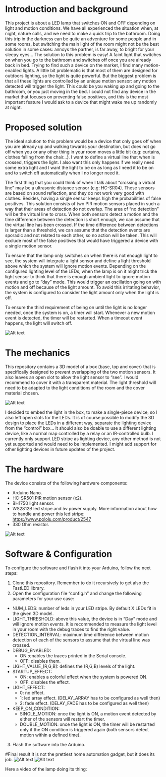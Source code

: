 # Introduction and background
This project is about a LED lamp that switches ON and OFF depending on light and motion conditions.
We have all experienced the situation when, at night, nature calls, and we need to make a quick trip to the bathroom. Doing this trip in the darkness can be quite an adventure for some people and in some rooms, but switching the main light of the room might not be the best solution in some cases: annoys the partner, is far away, to bright for your sleepy eyes...
The solution to this problem is easy! A faint light that switches on when you go to the bathroom and switches off once you are already back in bed.
Trying to find such a device on the market, I find many motion-enabled lights. A little bit problematic is that most of them are designed for outdoors lighting, so the light is quite powerful. But the biggest problem is that all these lights are controlled by an unique motion sensor: any motion detected will trigger the light. This could be you waking up and going to the bathroom, or you just moving in the bed.
I could not find any device in the market that focuses on preventing false positives, and this is the most important feature I would ask to a device that might wake me up randomly at night.

# Proposed solution
The ideal solution to this problem would be a device that only goes off when you are already up and walking towards your destination, but does not go off when you or any other thing in your room moves a little bit (e.g: curtains, clothes falling from the chair…).
I want to define a virtual line that  when is crossed, triggers the light. I also want this only happens if we really need some extra light and I want the light to be on as long as I need it to be on and to switch off automatically when I no longer need it.

The first thing that you could think of when I talk about “crossing a virtual line” may be a ultrasonic distance sensor (e.g: HC-SR04). These sensors are based on sound reflection, and they do not work very good with clothes. Besides, having a single sensor keeps high the probabilities of false positives.
This solution consists of two PIR motion sensors placed in such a way that their areas of detection do not overlap. The area of “no detection” will be the virtual line to cross. When both sensors detect a motion and the time difference between the detection is short enough, we can assume that the virtual line has been crossed. If the time difference between detections is larger than a threshold, we can assume that the detection events are sporadic and not related to each other, so no action will be taken. This will exclude most of the false positives that would have triggered a device with a single motion sensor.

To ensure that the lamp only switches on when there is not enough light to see, the system will integrate a light sensor and define a light threshold above which the system will ignore motion events.
Depending on the configured lighting level of the LEDs, when the lamp is on it might trick the light sensor to think that there is enough ambient light to ignore motion events and go to “day” mode. This would trigger an oscillation going on with motion and off because of the light amount. To avoid this irritating behavior, the system is configured to consider the light amount only when the light is off.

To ensure the third requirement of being on until the light is no longer needed, once the system is on, a timer will start. Whenever a new motion event is detected, the timer will be restarted. When a timeout event happens, the light will switch off.

![Alt text](Images/Diagram_Close_view.png)

# The mechanics
This repository contains a 3D model of a box (base, top and cover) that is specifically designed to prevent overlapping of the two motion sensors.
It also leaves an open slot to allow the light sensor to “see”. I would recommend to cover it with a transparent material. The light threshold will need to be adapted to the light conditions of the room and the cover material chosen.

![Alt text](Images/Model.png)

I decided to embed the light in the box, to make a single-piece device, so I also left open slots for the LEDs. It is of course possible to modify the 3D design to place the LEDs in a different way, separate the lighting device from the “control” box…
It should also be doable to use a different lighting device, like a normal map controlled by a relay or an IR-controlled bulb.
I currently only support LED stripe as lighting device, any other method is not yet supported and would need to be implemented.
I might add support for other lighting devices in future updates of the project.

# The hardware
The device consists of the following hardware components:
* Arduino Nano.
* HC-SR501 PIR motion sensor (x2).
* BH1750 light sensor.
* WS2812B led stripe and 5v power supply. More information about how to handle and power this led stripe: https://www.pololu.com/product/2547
* 330 Ohm resistor.

![Alt text](Images/Schematic.png)

# Software & Configuration
To configure the software and flash it into your Arduino, follow the next steps:
1. Clone this repository. Remember to do it recursively to get also the FastLED library.
2. Open the configuration file “config.h” and change the following parameters for your use case:
* NUM_LEDS: number of leds in your LED stripe. By default X LEDs fit in the given 3D model.
* LIGHT_THRESHOLD: above this value, the device is in “Day” mode and will ignore motion events. It is recommended to measure the light level in your room with the debug traces to find the right value.
* DETECTION_INTERVAL: maximum time difference between motion detection of each of the sensors to assume that the virtual line was crossed.
* DEBUG_ENABLED:
  * ON :enables the traces printed in the Serial console.
  * OFF: disables them.
* LIGHT_VALUE_[R,G,B]: defines the (R,G,B) levels of the light.
* STARTUP_EFFECT:
  * ON: enables a colorful effect when the system is powered ON.
  * OFF: disables the effect.
* LIGHT_EFFECT:
  * 0: no effect.
  * 1: led array effect. (DELAY_ARRAY has to be configured as well then)
  * 2: fade effect. (DELAY_FADE has to be configured as well then)
* KEEP_ON_CONDITION:
  * SINGLE_MOTION: once the light is ON, a motion event detected by either of the sensors will restart the timer.
  * DOUBLE_MOTION: once the light is ON, the timer will be restarted only if the ON condition is triggered again (both sensors detect motion within a defined time).
3. Flash the software into the Arduino.

#Final result
It is not the prettiest home automation gadget, but it does its job.
![Alt text](Images/Lamp_off.JPG)
![Alt text](Images/Lamp_on.JPG)

Here a video of the lamp doing its thing:

